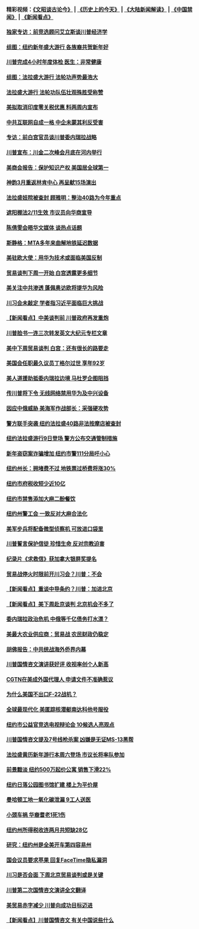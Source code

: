 #### 精彩视频：[《文昭谈古论今》](http://45.32.25.56/wenzhao) | [《历史上的今天》](http://45.32.25.56/today-in-history) | [《大陆新闻解读》](http://45.32.25.56/ntdtv-comedy) | [《中国禁闻》](http://45.32.25.56/ntdtv-news) | [《新闻看点》](http://45.32.25.56/news-insight) 

 #### [独家专访：前竞选顾问艾立斯谈川普经济学](../pages/nsc412/n11034992.md?t=02100631) 

#### [组图：纽约新年盛大游行 各族裔共贺新年好](../pages/nsc412/n11034920.md?t=02100631) 

#### [川普完成4小时年度体检 医生：非常健康](../pages/nsc412/n11034715.md?t=02100631) 

#### [组图：法拉盛大游行 法轮功声势最浩大](../pages/nsc412/n11034814.md?t=02100631) 

#### [法拉盛大游行 法轮功队伍壮观殊胜受称赞](../pages/nsc412/n11034852.md?t=02100631) 

#### [美拟取消印度零关税优惠 料两周内宣布](../pages/nsc412/n11034785.md?t=02100631) 

#### [中共互联网自成一格 中企未蒙其利反受害](../pages/nsc412/n11034725.md?t=02100631) 

#### [专访：前白宫官员谈川普委内瑞拉战略](../pages/nsc412/n11032742.md?t=02100631) 

#### [川普宣布：川金二次峰会月底在河内举行](../pages/nsc412/n11034200.md?t=02100631) 

#### [美商会报告：保护知识产权 美国居全球第一](../pages/nsc412/n11033507.md?t=02100631) 

#### [神韵3月重返林肯中心 再呈献15场演出](../pages/nsc412/n11033703.md?t=02100631) 

#### [法拉盛妓院被查封 顾雅明：整治40路为今年重点](../pages/nsc412/n11033697.md?t=02100631) 

#### [遮阳棚法2/11生效 市议员向华商宣导](../pages/nsc412/n11033711.md?t=02100631) 

#### [陈倩雯会晤华文媒体 谈热点话题](../pages/nsc412/n11033718.md?t=02100631) 

#### [斯静格：MTA多年来曲解地铁延迟数据](../pages/nsc412/n11033725.md?t=02100631) 

#### [美驻欧大使：用华为技术或面临美国反制](../pages/nsc412/n11033036.md?t=02100631) 

#### [贸易谈判下周一开始 白宫透露更多细节](../pages/nsc412/n11033359.md?t=02100631) 

#### [美关注中共渗透 蓬佩奥访欧将提华为风险](../pages/nsc412/n11032871.md?t=02100631) 

#### [川习会未敲定 学者指习近平面临巨大挑战](../pages/nsc412/n11032752.md?t=02100631) 

#### [【新闻看点】中美谈判前 川普政府再发重炮](../pages/nsc412/n11032676.md?t=02100631) 

#### [川普脸书一连三次转发英文大纪元专栏文章](../pages/nsc412/n11032874.md?t=02100631) 

#### [美中下周贸易谈判 白宫：还有很长的路要走](../pages/nsc412/n11032579.md?t=02100631) 

#### [美国会任职最久议员丁格尔过世 享年92岁](../pages/nsc412/n11032542.md?t=02100631) 

#### [美人道援助抵委内瑞拉边境 马杜罗企图阻挡](../pages/nsc412/n11032425.md?t=02100631) 

#### [传川普将下令 无线网络禁用华为及中兴设备](../pages/nsc412/n11031804.md?t=02100631) 

#### [因应中俄威胁 美海军作战部长：采强硬攻势](../pages/nsc412/n11032214.md?t=02100631) 

#### [警方联手突袭 纽约法拉盛40路非法按摩店被查封](../pages/nsc412/n11031874.md?t=02100631) 

#### [纽约法拉盛游行9日登场 警方公布交通管制措施](../pages/nsc412/n11031884.md?t=02100631) 

#### [新年盗窃案诈骗增加 纽约市警111分局吁小心](../pages/nsc412/n11031868.md?t=02100631) 

#### [纽约州长：拥堵费不过 地铁票过桥费将涨30%](../pages/nsc412/n11031922.md?t=02100631) 

#### [纽约市府税收短少近10亿](../pages/nsc412/n11031890.md?t=02100631) 

#### [纽约市禁售添加大麻二酚餐饮](../pages/nsc412/n11031907.md?t=02100631) 

#### [纽约州警工会 一致反对大麻合法化](../pages/nsc412/n11031910.md?t=02100631) 

#### [美军步兵将配备微型侦察机 可放进口袋里](../pages/nsc412/n11031966.md?t=02100631) 

#### [川普誓言保护信徒 珍惜生命 反对宗教迫害](../pages/nsc412/n11031507.md?t=02100631) 

#### [纪录片《求救信》获加拿大银屏奖提名](../pages/nsc412/n11031336.md?t=02100631) 

#### [贸易战停火时限前开川习会？川普：不会](../pages/nsc412/n11031036.md?t=02100631) 

#### [【新闻看点】重谈中导条约？川普：加进北京](../pages/nsc412/n11031006.md?t=02100631) 

#### [【新闻看点】美下周赴京谈判 北京机会不多了](../pages/nsc412/n11030801.md?t=02100631) 

#### [委内瑞拉政治危机 中俄等千亿债务打水漂？](../pages/nsc412/n11030947.md?t=02100631) 

#### [美最大农业供应商：贸易战 农民财政仍稳定](../pages/nsc412/n11031011.md?t=02100631) 

#### [胡佛报告：中共统战海外侨界内幕](../pages/nsc412/n11030735.md?t=02100631) 

#### [川普国情咨文演讲获好评 收视率创个人新高](../pages/nsc412/n11029891.md?t=02100631) 

#### [CGTN在美成外国代理人 申请文件不准确惹议](../pages/nsc412/n11028976.md?t=02100631) 

#### [为什么美国不出口F-22战机？](../pages/nsc412/n11030207.md?t=02100631) 

#### [全球最现代化 美匿踪核潜艇南达科他号服役](../pages/nsc412/n11029826.md?t=02100631) 

#### [纽约市公益官竞选电视辩论会  10候选人亮观点](../pages/nsc412/n11029725.md?t=02100631) 

#### [川普国情咨文提及7号线枪杀案   凶嫌是无证MS-13黑帮](../pages/nsc412/n11029767.md?t=02100631) 

#### [法拉盛黄历新年游行本周六登场 市议长将率队参加](../pages/nsc412/n11029736.md?t=02100631) 

#### [前景黯淡 纽约500万起价公寓 销售下滑22%](../pages/nsc412/n11029779.md?t=02100631) 

#### [纽约日落公园图书馆扩建 楼上为平价屋](../pages/nsc412/n11029748.md?t=02100631) 

#### [曼哈顿工地一氧化碳泄漏 9工人送医](../pages/nsc412/n11029751.md?t=02100631) 

#### [小颈车祸 华裔耆老1死1伤](../pages/nsc412/n11029764.md?t=02100631) 

#### [纽约州所得税收连两月共短缺28亿](../pages/nsc412/n11029773.md?t=02100631) 

#### [研究：纽约州是全美开车第四容易州](../pages/nsc412/n11029776.md?t=02100631) 

#### [国会议员要求苹果 回复FaceTime隐私漏洞](../pages/nsc412/n11029731.md?t=02100631) 

#### [川习是否会面 下周北京贸易谈判或是关键](../pages/nsc412/n11029173.md?t=02100631) 

#### [川普第二次国情咨文演讲全文翻译](../pages/nsc412/n11029266.md?t=02100631) 

#### [美贸易赤字减少 川普向成功目标迈进](../pages/nsc412/n11028907.md?t=02100631) 

#### [【新闻看点】川普国情咨文 有关中国说些什么](../pages/nsc412/n11028748.md?t=02100631) 

